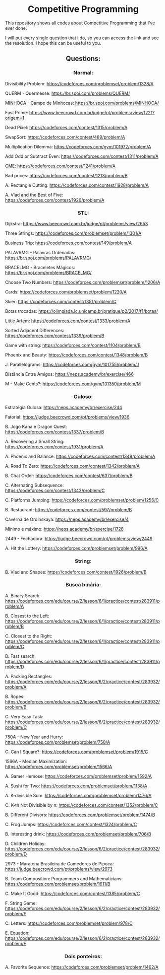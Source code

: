 <h1 align="center"> Competitive Programming </h1>

This repository shows all codes about Competitive Programming that I've ever done. 

I will put every single question that i do, so you can access the link and see the resolution. I hope this can be useful to you.

<h2 align="center"> Questions: </h2>

<h3 align="center"> Normal: </h3>

Divisibility Problem: https://codeforces.com/problemset/problem/1328/A

QUERM - Quermesse: https://br.spoj.com/problems/QUERM/

MINHOCA - Campo de Minhocas: https://br.spoj.com/problems/MINHOCA/

Fast Prime: https://www.beecrowd.com.br/judge/pt/problems/view/1221?origem=1

Dead Pixel: https://codeforces.com/contest/1315/problem/A

SwapSort: https://codeforces.com/contest/489/problem/A

Multiplication Dilemma: https://codeforces.com/gym/101972/problem/A

Add Odd or Subtract Even: https://codeforces.com/contest/1311/problem/A

CME: https://codeforces.com/contest/1241/problem/A

Bad prices: https://codeforces.com/contest/1213/problem/B

A. Rectangle Cutting: https://codeforces.com/contest/1928/problem/A

A. Vlad and the Best of Five: https://codeforces.com/contest/1926/problem/A

<h3 align="center"> STL: </h3>

Dijkstra: https://www.beecrowd.com.br/judge/pt/problems/view/2653

Three Strings: https://codeforces.com/problemset/problem/1301/A

Business Trip: https://codeforces.com/contest/149/problem/A

PALAVRMG - Palavras Ordenadas: https://br.spoj.com/problems/PALAVRMG/

BRACELMG - Braceletes Mágicos: https://br.spoj.com/problems/BRACELMG/

Choose Two Numbers: https://codeforces.com/problemset/problem/1206/A

Cards: https://codeforces.com/problemset/problem/1220/A

Skier: https://codeforces.com/contest/1351/problem/C

Botas trocadas: https://olimpiada.ic.unicamp.br/pratique/p2/2017/f1/botas/

Little Artem: https://codeforces.com/contest/1333/problem/A

Sorted Adjacent Differences: https://codeforces.com/contest/1339/problem/B

Game with string: https://codeforces.com/contest/1104/problem/B

Phoenix and Beauty: https://codeforces.com/contest/1348/problem/B

J. Parallelograms: https://codeforces.com/gym/101755/problem/J

Distância Entre Amigos: https://neps.academy/br/exercise/466

M - Make Cents?: https://codeforces.com/gym/101350/problem/M

<h3 align="center"> Guloso: </h3>

Estratégia Gulosa: https://neps.academy/br/exercise/244

Fatorial: https://judge.beecrowd.com/pt/problems/view/1936

B. Jogo Kana e Dragon Quest: https://codeforces.com/contest/1337/problem/B

A. Recovering a Small String: https://codeforces.com/contest/1931/problem/A

A. Phoenix and Balance: https://codeforces.com/contest/1348/problem/A

A. Road To Zero: https://codeforces.com/contest/1342/problem/A

B. Chat Order: https://codeforces.com/contest/637/problem/B

C. Alternating Subsequence: https://codeforces.com/contest/1343/problem/C

C. Platforms Jumping: https://codeforces.com/problemset/problem/1256/C

B. Restaurant: https://codeforces.com/contest/597/problem/B

Caverna de Ordinskaya: https://neps.academy/br/exercise/4

Minimo e máximo: https://neps.academy/br/exercise/1728

2449 - Fechadura: https://judge.beecrowd.com/pt/problems/view/2449

A. Hit the Lottery: https://codeforces.com/problemset/problem/996/A

<h3 align="center"> String: </h3>

B. Vlad and Shapes: https://codeforces.com/contest/1926/problem/B

<h3 align="center"> Busca binária: </h3>

A. Binary Search: https://codeforces.com/edu/course/2/lesson/6/1/practice/contest/283911/problem/A

B. Closest to the Left: https://codeforces.com/edu/course/2/lesson/6/1/practice/contest/283911/problem/B

C. Closest to the Right: https://codeforces.com/edu/course/2/lesson/6/1/practice/contest/283911/problem/C

D. Fast search: https://codeforces.com/edu/course/2/lesson/6/1/practice/contest/283911/problem/D

A. Packing Rectangles: https://codeforces.com/edu/course/2/lesson/6/2/practice/contest/283932/problem/A

B. Ropes: https://codeforces.com/edu/course/2/lesson/6/2/practice/contest/283932/problem/B

C. Very Easy Task: https://codeforces.com/edu/course/2/lesson/6/2/practice/contest/283932/problem/C

750A - New Year and Hurry: https://codeforces.com/problemset/problem/750/A

C. Can I Square?: https://codeforces.com/problemset/problem/1915/C

1566A - Median Maximization: https://codeforces.com/problemset/problem/1566/A

A. Gamer Hemose: https://codeforces.com/problemset/problem/1592/A

A. Sushi for Two: https://codeforces.com/problemset/problem/1138/A

A. K-divisible Sum: https://codeforces.com/problemset/problem/1476/A

C. K-th Not Divisible by n: https://codeforces.com/contest/1352/problem/C

B. Different Divisors: https://codeforces.com/problemset/problem/1474/B

C. Frog Jumps: https://codeforces.com/contest/1324/problem/C

B. Interesting drink: https://codeforces.com/problemset/problem/706/B

D. Children Holiday: https://codeforces.com/edu/course/2/lesson/6/2/practice/contest/283932/problem/D

2973 - Maratona Brasileira de Comedores de Pipoca: https://judge.beecrowd.com/pt/problems/view/2973

B. Team Composition: Programmers and Mathematicians: https://codeforces.com/problemset/problem/1611/B

C. Make It Good: https://codeforces.com/contest/1385/problem/C

F. String Game: https://codeforces.com/edu/course/2/lesson/6/2/practice/contest/283932/problem/F

C. Letters: https://codeforces.com/problemset/problem/978/C

E. Equation: https://codeforces.com/edu/course/2/lesson/6/2/practice/contest/283932/problem/E

<h3 align="center"> Dois ponteiros: </h3>

A. Favorite Sequence: https://codeforces.com/problemset/problem/1462/A
